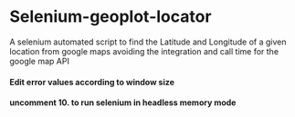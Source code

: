 # Selenium-geoplot-locator
A selenium automated script to find the Latitude and Longitude of a given location from google maps avoiding the integration and call time for the google map API
#### Edit error values according to window size
#### uncomment 10. to run selenium in headless memory mode
